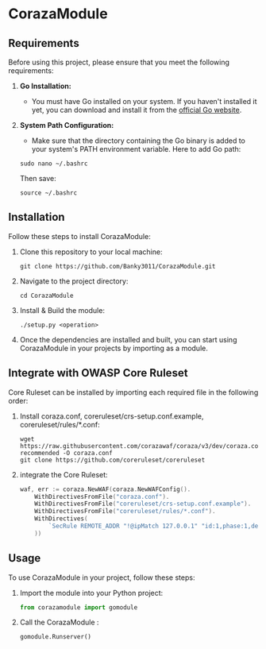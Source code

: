 # CorazaModule

## Requirements

Before using this project, please ensure that you meet the following requirements:

1. **Go Installation:**
    - You must have Go installed on your system. If you haven't installed it yet, you can download and install it from the [official Go website](https://golang.org/).
    
2. **System Path Configuration:**
    - Make sure that the directory containing the Go binary is added to your system's PATH environment variable.
    Here to add Go path:
    ```
    sudo nano ~/.bashrc
    ```
    Then save:
    ```
    source ~/.bashrc
    ```

## Installation
Follow these steps to install CorazaModule:

1. Clone this repository to your local machine:
    ```
    git clone https://github.com/Banky3011/CorazaModule.git
    ```

2. Navigate to the project directory:
    ```
    cd CorazaModule
    ```

3. Install & Build the module:
    ```
    ./setup.py <operation>
    ```

4. Once the dependencies are installed and built, you can start using CorazaModule in your projects by importing as a module.


## Integrate with OWASP Core Ruleset
Core Ruleset can be installed by importing each required file in the following order:

1. Install coraza.conf, coreruleset/crs-setup.conf.example, coreruleset/rules/*.conf:
    ```
    wget https://raw.githubusercontent.com/corazawaf/coraza/v3/dev/coraza.conf-recommended -O coraza.conf
    git clone https://github.com/coreruleset/coreruleset
    ```

2. integrate the Core Ruleset:
    ```go
    waf, err := coraza.NewWAF(coraza.NewWAFConfig().
		WithDirectivesFromFile("coraza.conf").
		WithDirectivesFromFile("coreruleset/crs-setup.conf.example").
		WithDirectivesFromFile("coreruleset/rules/*.conf").
		WithDirectives(
			`SecRule REMOTE_ADDR "!@ipMatch 127.0.0.1" "id:1,phase:1,deny,status:403"`,
		))
    ```


## Usage
To use CorazaModule in your project, follow these steps:

1. Import the module into your Python project:
    ```python
    from corazamodule import gomodule
    ```

2. Call the CorazaModule :
    ```python
    gomodule.Runserver()
    ```

